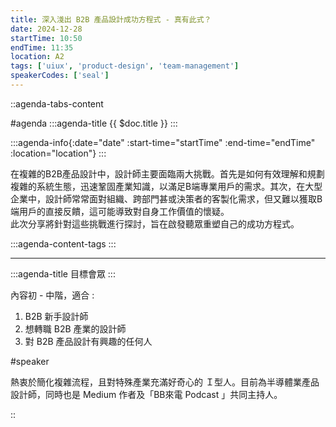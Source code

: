 ```yaml
---
title: 深入淺出 B2B 產品設計成功方程式 - 真有此式？
date: 2024-12-28
startTime: 10:50
endTime: 11:35
location: A2
tags: ['uiux', 'product-design', 'team-management']
speakerCodes: ['seal']
---
```


::agenda-tabs-content
<!--議程資訊-->
#agenda
:::agenda-title
{{ $doc.title }}
:::

:::agenda-info{:date="date" :start-time="startTime" :end-time="endTime" :location="location"}
:::

<!--議程資訊(內容)-->
在複雜的B2B產品設計中，設計師主要面臨兩大挑戰。首先是如何有效理解和規劃複雜的系統生態，迅速鞏固產業知識，以滿足B端專業用戶的需求。其次，在大型企業中，設計師常常面對組織、跨部門甚或決策者的客製化需求，但又難以獲取B端用戶的直接反饋，這可能導致對自身工作價值的懷疑。<br>
此次分享將針對這些挑戰進行探討，旨在啟發聽眾重塑自己的成功方程式。

:::agenda-content-tags
:::

---

:::agenda-title
目標會眾
:::

<!--目標會眾(內容)-->
內容初 - 中階，適合 :
1. B2B 新手設計師
2. 想轉職 B2B 產業的設計師
3. 對 B2B 產品設計有興趣的任何人

<!--講者介紹-->
#speaker
<!--講者介紹(內容)-->
熱衷於簡化複雜流程，且對特殊產業充滿好奇心的 Ｉ型人。目前為半導體業產品設計師，同時也是 Medium 作者及「BB來電 Podcast 」共同主持人。

::
